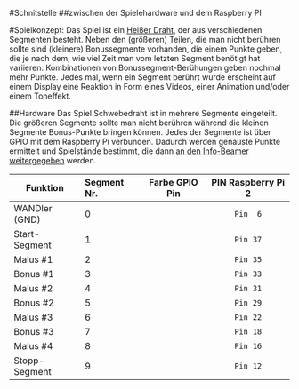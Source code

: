 #Schnitstelle
##zwischen der Spielehardware und dem Raspberry PI

#Spielkonzept:
Das Spiel ist ein [Heißer Draht](https://de.wikipedia.org/wiki/Hei%C3%9Fer_Draht_(Spiel) "Wikipedia"), der aus verschiedenen Segmenten besteht.
Neben den (größeren) Teilen, die man nicht berühren sollte sind (kleinere) Bonussegmente vorhanden, die einem Punkte geben, die je nach dem, wie viel Zeit man vom letzten Segment benötigt hat variieren. Kombinationen von Bonussegment-Berühungen geben nochmal mehr Punkte.
Jedes mal, wenn ein Segment berührt wurde erscheint auf einem Display eine Reaktion in Form eines Videos, einer Animation und/oder einem Toneffekt.

##Hardware
Das Spiel Schwebedraht ist in mehrere Segmente eingeteilt. Die größeren Segmente sollte man nicht berühren während die kleinen Segmente Bonus-Punkte bringen können.
Jedes der Segmente ist über GPIO mit dem Raspberry Pi verbunden. Dadurch werden genauste Punkte ermittelt und Spielstände bestimmt, die dann [an den Info-Beamer weitergegeben](https://github.com/see-base/schwebedraht/blob/master/medien/README.md "medien/README.md") werden.

| Funktion       | Segment Nr. | Farbe GPIO Pin | PIN Raspberry Pi **2** |
| ---------------|:------------| :------------: | :-------:|
| WANDler (GND)  | 0           |                | `Pin  6` |
| Start-Segment  | 1           |                | `Pin 37` |
| Malus #1       | 2           |                | `Pin 35` |
| Bonus #1       | 3           |                | `Pin 33` |
| Malus #2       | 4           |                | `Pin 31` |
| Bonus #2       | 5           |                | `Pin 29` |
| Malus #3       | 6           |                | `Pin 22` |
| Bonus #3       | 7           |                | `Pin 18` |
| Malus #4       | 8           |                | `Pin 16` |
| Stopp-Segment  | 9           |                | `Pin 12` |

